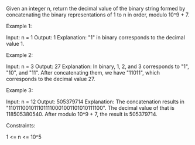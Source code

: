 Given an integer n, return the decimal value of the binary string formed by
concatenating the binary representations of 1 to n in order, modulo 10^9 +
7.


Example 1:


Input: n = 1
Output: 1
Explanation: "1" in binary corresponds to the decimal value 1. 


Example 2:


Input: n = 3
Output: 27
Explanation: In binary, 1, 2, and 3 corresponds to "1", "10", and "11".
After concatenating them, we have "11011", which corresponds to the decimal
value 27.


Example 3:


Input: n = 12
Output: 505379714
Explanation: The concatenation results in
"1101110010111011110001001101010111100".
The decimal value of that is 118505380540.
After modulo 10^9 + 7, the result is 505379714.



Constraints:


1 <= n <= 10^5




